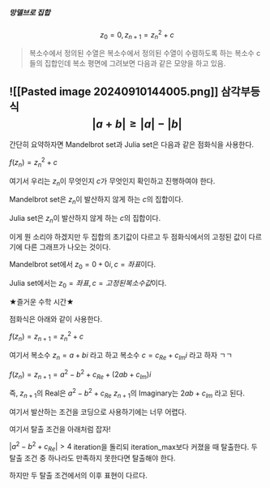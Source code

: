 ##### 망델브로 집합

$$z_{0} = 0, z_{n+1} = z_{n} ^ 2 + c$$
> 복소수에서 정의된 수열은 복소수에서 정의된 수열이 수렴하도록 하는 복소수 c들의 집합인데 복소 평면에 그려보면 다음과 같은 모양을 하고 있음.

![[Pasted image 20240910144005.png]]
삼각부등식
$$ |a + b| \geq |a| - |b| $$
---
간단히 요약하자면 Mandelbrot set과 Julia set은 다음과 같은 점화식을 사용한다.

$f(z_{n}) = z_{n}^{2} + c$

여기서 우리는 $z_n$이 무엇인지 $c$가 무엇인지 확인하고 진행하여야 한다.

Mandelbrot set은 $z_{n}$이 발산하지 않게 하는 $c$의 집합이다.

Julia set은 $z_{n}$이 발산하지 않게 하는 $c$의 집합이다.

이게 뭔 소리야 하겠지만 두 집합의 초기값이 다르고 두 점화식에서의 고정된 값이 다르기에 다른 그래프가 나오는 것이다.

Mandelbrot set에서 $z_{0} = 0 + 0i ,  c = 좌표$이다.

Julia set에서는 $z_{0} = 좌표 ,    c = 고정된 복소수 값$이다.


★즐거운 수학 시간★
 

점화식은 아래와 같이 사용한다.

$f(z_{n}) = z_{n+1} = z_{n}^{2} + c$

여기서 복소수 $z_{n} = a + bi$ 라고 하고 복소수 $c = c_{Re} + c_{Im}i$ 라고 하자 ㄱㄱ
 
$f(z_{n}) = z_{n+1} = a^{2} - b^{2} + c_{Re} + (2ab + c_{Im})i$

즉, $z_{n+1}$의 Real은 $a^{2} - b^{2} + c_{Re}$    $z_{n+1}$의 Imaginary는 $2ab + c_{Im}$ 라고 된다.

 

여기서 발산하는 조건을 코딩으로 사용하기에는 너무 어렵다.

 

여기서 탈출 조건을 아래처럼 잡자!

$|a^{2} - b^{2} + c_{Re}| > 4$
iteration을 돌리되 iteration_max보다 커졌을 때 탈출한다.
두 탈출 조건 중 하나라도 만족하지 못한다면 탈출해야 한다.

하지만 두 탈출 조건에서의 이후 표현이 다르다.